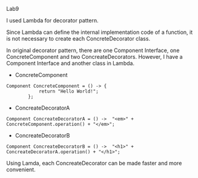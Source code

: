 
Lab9

I used Lambda for decorator pattern. 

Since Lambda can define the internal implementation code of a function, it is not necessary to create each ConcreteDecorator class.

In original decorator pattern, there are one Component Interface, one ConcreteComponent and two ConcreateDecorators.
However, I have a Component Interface and another class in Lambda. 


- ConcreteComponent
```
Component ConcreteComponent = () -> {
			return "Hello World!";
		};
```

- ConcreateDecoratorA
```
Component ConcreateDecoratorA = () ->  "<em>" + ConcreteComponent.operation() + "</em>";
```

- ConcreateDecoratorB
```
Component ConcreateDecoratorB = () ->  "<h1>" + ConcreateDecoratorA.operation() + "</h1>";
```		
    

Using Lamda, each ConcreateDecorator can be made faster and more convenient.

  
  
